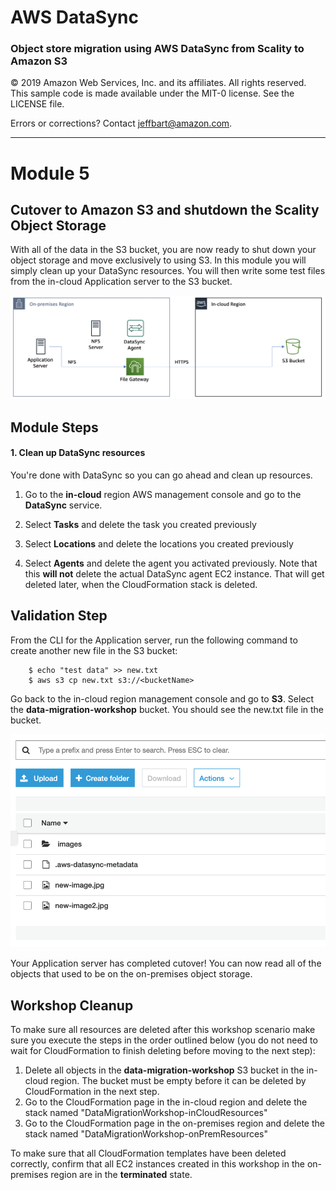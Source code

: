 # **AWS DataSync**

### Object store migration using AWS DataSync from Scality to Amazon S3

© 2019 Amazon Web Services, Inc. and its affiliates. All rights reserved.
This sample code is made available under the MIT-0 license. See the LICENSE file.

Errors or corrections? Contact [jeffbart@amazon.com](mailto:jeffbart@amazon.com).

---

# Module 5
## Cutover to Amazon S3 and shutdown the Scality Object Storage

With all of the data in the S3 bucket, you are now ready to shut down your object storage and move exclusively to using S3.  In this module you will simply clean up your DataSync resources.  You will then write some test files from the in-cloud Application server to the S3 bucket.

![](../images/mod5arch.png)

## Module Steps

#### 1. Clean up DataSync resources

You&#39;re done with DataSync so you can go ahead and clean up resources.

1. Go to the **in-cloud** region AWS management console and go to the **DataSync** service.

2. Select **Tasks** and delete the task you created previously
3. Select **Locations** and delete the locations you created previously
4. Select **Agents** and delete the agent you activated previously.  Note that this **will not** delete the actual DataSync agent EC2 instance.  That will get deleted later, when the CloudFormation stack is deleted.

## Validation Step

From the CLI for the Application server, run the following command to create another new file in the S3 bucket:

        $ echo "test data" >> new.txt
        $ aws s3 cp new.txt s3://<bucketName>

Go back to the in-cloud region management console and go to **S3**.  Select the **data-migration-workshop** bucket.  You should see the new.txt file in the bucket.

![](../images/mod5s31.png)

Your Application server has completed cutover!  You can now read all of the objects that used to be on the on-premises object storage. 

## Workshop Cleanup

To make sure all resources are deleted after this workshop scenario make sure you execute the steps in the order outlined below (you do not need to wait for CloudFormation to finish deleting before moving to the next step):

1. Delete all objects in the **data-migration-workshop** S3 bucket in the in-cloud region.  The bucket must be empty before it can be deleted by CloudFormation in the next step.
6. Go to the CloudFormation page in the in-cloud region and delete the stack named &quot;DataMigrationWorkshop-inCloudResources&quot;
7. Go to the CloudFormation page in the on-premises region and delete the stack named &quot;DataMigrationWorkshop-onPremResources&quot;

To make sure that all CloudFormation templates have been deleted correctly, confirm that all EC2 instances created in this workshop in the on-premises region are in the **terminated** state.
